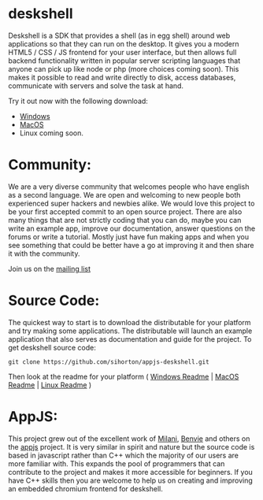 deskshell
=========

Deskshell is a SDK that provides a shell (as in egg shell) around web applications so that they can run on the 
desktop. It gives you a modern HTML5 / CSS / JS frontend for your user interface, but then allows full backend 
functionality written in popular server scripting languages that anyone can pick up like node or php 
(more choices coming soon). This makes it possible to read and write directly to disk, 
access databases, communicate with servers and solve the task at hand.

Try it out now with the following download:
+ [Windows](http://deskshell.org?download=WindowsInstall)
+ [MacOS](http://deskshell.org?download=MacInstall)
+ Linux coming soon.

Community:
========
We are a very diverse community that welcomes people who have english as a second language. We are open and welcoming
to new people both experienced super hackers and newbies alike. We would love this project
to be your first accepted commit to an open source project. 
There are also many things that are not strictly coding that you
can do, maybe you can write an example app, improve our documentation, answer questions on the forums or write a 
tutorial. Mostly just have fun making apps and when you see something that could be better have a go at improving
it and then share it with the community.

Join us on the [mailing list](https://groups.google.com/d/forum/appjs-dev)

Source Code:
========

The quickest way to start is to download the distributable for your platform and try making some applications. 
The distributable will launch an example application that also serves as documentation and guide for the project.
To get deskshell source code:

    git clone https://github.com/sihorton/appjs-deskshell.git
    
Then look at the readme for your platform (
[Windows Readme](https://github.com/sihorton/appjs-deskshell/tree/master/bin/win) | 
[MacOS Readme](https://github.com/sihorton/appjs-deskshell/tree/master/bin/mac) | 
[Linux Readme](https://github.com/sihorton/appjs-deskshell/tree/master/bin/linux)
)

AppJS:
=======

This project grew out of the excellent work of [Milani](https://github.com/milani), [Benvie](https://github.com/Benvie) 
and others on the [appjs](https://github.com/appjs/appjs/) project. It is very similar in spirit and nature but
the source code is based in javascript rather than C++ which the majority of our users are more familiar with. This 
expands the pool of programmers that can contribute to the project and makes it more accessible for beginners. If you
have C++ skills then you are welcome to help us on creating and improving an embedded chromium frontend for deskshell.

